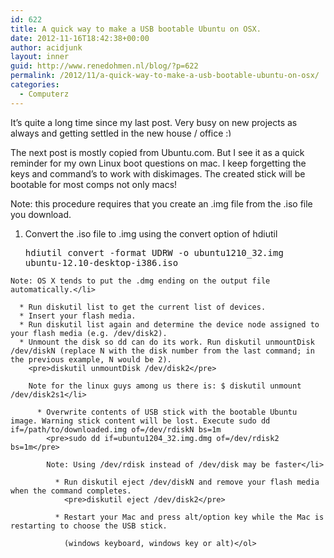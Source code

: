 ```yaml
---
id: 622
title: A quick way to make a USB bootable Ubuntu on OSX.
date: 2012-11-16T18:42:38+00:00
author: acidjunk
layout: inner
guid: http://www.renedohmen.nl/blog/?p=622
permalink: /2012/11/a-quick-way-to-make-a-usb-bootable-ubuntu-on-osx/
categories:
  - Computerz
---
```

It&#8217;s quite a long time since my last post. Very busy on new projects as always and getting settled in the new house / office <img src="http://www.renedohmen.nl/blog/wp-includes/images/smilies/simple-smile.png" alt=":)" class="wp-smiley" style="height: 1em; max-height: 1em;" />

The next post is mostly copied from Ubuntu.com. But I see it as a quick reminder for my own Linux boot questions on mac. I keep forgetting the keys and command&#8217;s to work with diskimages. The created stick will be bootable for most comps not only macs!

Note: this procedure requires that you create an .img file from the .iso file you download.

  1. Convert the .iso file to .img using the convert option of hdiutil 
    <pre>hdiutil convert -format UDRW -o ubuntu1210_32.img ubuntu-12.10-desktop-i386.iso</pre>
    
    Note: OS X tends to put the .dmg ending on the output file automatically.</li> 
    
      * Run diskutil list to get the current list of devices.
      * Insert your flash media.
      * Run diskutil list again and determine the device node assigned to your flash media (e.g. /dev/disk2).
      * Unmount the disk so dd can do its work. Run diskutil unmountDisk /dev/diskN (replace N with the disk number from the last command; in the previous example, N would be 2). 
        <pre>diskutil unmountDisk /dev/disk2</pre>
        
        Note for the linux guys among us there is: $ diskutil unmount /dev/disk2s1</li> 
        
          * Overwrite contents of USB stick with the bootable Ubuntu image. Warning stick content will be lost. Execute sudo dd if=/path/to/downloaded.img of=/dev/rdiskN bs=1m 
            <pre>sudo dd if=ubuntu1204_32.img.dmg of=/dev/rdisk2 bs=1m</pre>
            
            Note: Using /dev/rdisk instead of /dev/disk may be faster</li> 
            
              * Run diskutil eject /dev/diskN and remove your flash media when the command completes. 
                <pre>diskutil eject /dev/disk2</pre>
            
              * Restart your Mac and press alt/option key while the Mac is restarting to choose the USB stick.
  
                (windows keyboard, windows key or alt)</ol>